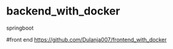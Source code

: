 # backend_with_docker
 springboot

 #front end 
 https://github.com/Dulanja007/frontend_with_docker
